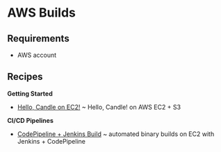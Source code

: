 # AWS Builds

## Requirements

* AWS account

## Recipes

**Getting Started**

- [Hello, Candle on EC2!](./hello-aws.md) ~ Hello, Candle! on AWS EC2 + S3

**CI/CD Pipelines**

- [CodePipeline + Jenkins Build](./jenkins-pipeline.md) ~ automated binary builds on EC2 with Jenkins + CodePipeline